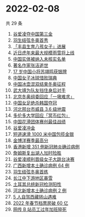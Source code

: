 # 2022-02-08

共 29 条

<!-- BEGIN -->
<!-- 最后更新时间 Tue Feb 08 2022 14:16:32 GMT+0800 (China Standard Time) -->

1. [谷爱凌夺中国第三金](https://www.zhihu.com/search?q=谷爱凌)
1. [羽生结弦冬奥首秀](https://www.zhihu.com/search?q=羽生结弦)
1. [「丰县生育八孩女子」进展](https://www.zhihu.com/search?q=丰县)
1. [近日虎年来最大规模雨雪将上线](https://www.zhihu.com/search?q=虎年最大规模雨雪将上线)
1. [中国实体被纳入未核实名单](https://www.zhihu.com/search?q=美商务部)
1. [著名作家张洁逝世](https://www.zhihu.com/search?q=张洁)
1. [17 岁中国小将苏翊鸣获银牌](https://www.zhihu.com/search?q=苏翊鸣)
1. [中国女子冰球惜败瑞典](https://www.zhihu.com/search?q=冰球)
1. [中国冰壶混双结束冬奥征程](https://www.zhihu.com/search?q=冰壶)
1. [武大靖为队友挡住身后对手](https://www.zhihu.com/search?q=武大靖)
1. [北京冬奥组委回应「一墩难求」](https://www.zhihu.com/search?q=冰墩墩)
1. [中国女足绝杀韩国夺冠](https://www.zhihu.com/search?q=中国女足)
1. [河北邢台市威县 3.6 级地震](https://www.zhihu.com/search?q=河北邢台地震)
1. [多伦多大学回应「冥币红包」](https://www.zhihu.com/search?q=多伦多大学回应)
1. [中国花滑团体赛创最佳战绩](https://www.zhihu.com/search?q=花样滑冰)
1. [谷爱凌冲金](https://www.zhihu.com/search?q=谷爱凌)
1. [短道速滑 1000 米中国包揽金银](https://www.zhihu.com/search?q=短道速滑男子)
1. [金博洋赛季最高分](https://www.zhihu.com/search?q=金博洋赛季最高分)
1. [香港新增 351 例新冠肺炎确诊病例](https://www.zhihu.com/search?q=香港疫情)
1. [詹姆斯复出湖人加时险胜](https://www.zhihu.com/search?q=湖人)
1. [谷爱凌顺利晋级女子大跳台决赛](https://www.zhihu.com/search?q=谷爱凌)
1. [广西新增本土确诊病例 64 例](https://www.zhihu.com/search?q=广西疫情)
1. [羽生结弦冬奥首练](https://www.zhihu.com/search?q=羽生结弦)
1. [长江中下游地区暴雪](https://www.zhihu.com/search?q=长江中下游地区暴雪)
1. [土耳其总统新冠检测阳性](https://www.zhihu.com/search?q=土耳其总统)
1. [河北新增本土确诊病例 2 例](https://www.zhihu.com/search?q=河北疫情)
1. [5 人自驾西藏转山遇难](https://www.zhihu.com/search?q=西藏转山遇难)
1. [2022 年春节档票房破 60 亿](https://www.zhihu.com/search?q=春节档票房)
1. [网传 B 站员工过年加班猝死](https://www.zhihu.com/search?q=B站员工过年加班猝死)

<!-- END -->
